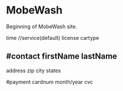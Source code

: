 # MobeWash
Beginning of MobeWash site.


time
//service(default)
license
cartype

#contact
firstName
lastName
-------
address
zip
city
states

#payment
cardnum
month/year
cvc

